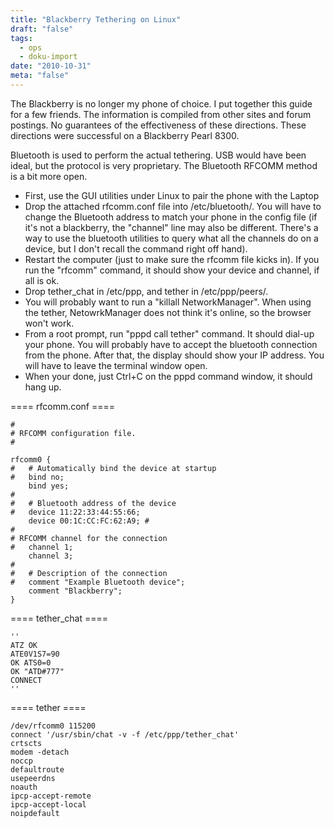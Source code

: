 ```yaml
---
title: "Blackberry Tethering on Linux"
draft: "false"
tags:
  - ops
  - doku-import
date: "2010-10-31"
meta: "false"
---
```


The Blackberry is no longer my phone of choice.  I put together this guide for a few friends.  The information is compiled from other sites and forum postings.  No guarantees of the effectiveness of these directions.  These directions were successful on a Blackberry Pearl 8300.

Bluetooth is used to perform the actual tethering.  USB would have been ideal, but the protocol is very proprietary.  The Bluetooth RFCOMM method is a bit more open.

  - First, use the GUI utilities under Linux to pair the phone with the Laptop
  - Drop the attached rfcomm.conf file into /etc/bluetooth/.  You will have to change the Bluetooth address to match your phone in the config file (if it's not a blackberry, the "channel" line may also be different.  There's a way to use the bluetooth utilities to query what all the channels do on a device, but I don't recall the command right off hand).
  - Restart the computer (just to make sure the rfcomm file kicks in).  If you run the "rfcomm" command, it should show your device and channel, if all is ok.
  - Drop tether_chat in /etc/ppp, and tether in /etc/ppp/peers/.
  - You will probably want to run a "killall NetworkManager".  When using the tether, NetowrkManager does not think it's online, so the browser won't work.
  - From a root prompt, run "pppd call tether" command.  It should dial-up your phone.  You will probably have to accept the bluetooth connection from the phone.  After that, the display should show your IP address.  You will have to leave the terminal window open.
  - When your done, just Ctrl+C on the pppd command window, it should hang up.

==== rfcomm.conf ====
```
#
# RFCOMM configuration file.
#

rfcomm0 {
#	# Automatically bind the device at startup
#	bind no;
	bind yes;
#
#	# Bluetooth address of the device
#	device 11:22:33:44:55:66;
	device 00:1C:CC:FC:62:A9; #
#	
# RFCOMM channel for the connection
#	channel	1;
	channel	3;
#
#	# Description of the connection
#	comment "Example Bluetooth device";
	comment "Blackberry";
}
```

==== tether_chat ====
```
''
ATZ OK
ATE0V1S7=90
OK ATS0=0
OK "ATD#777"
CONNECT
''
```

==== tether ====
```
/dev/rfcomm0 115200
connect '/usr/sbin/chat -v -f /etc/ppp/tether_chat'
crtscts
modem -detach
noccp
defaultroute
usepeerdns
noauth
ipcp-accept-remote
ipcp-accept-local
noipdefault
```

